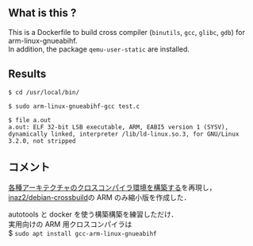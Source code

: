 ## What is this ?

This is a Dockerfile to build cross compiler (`binutils`, `gcc`, `glibc`, `gdb`) for arm-linux-gnueabihf.  
In addition, the package `qemu-user-static` are installed.

## Results

```console
$ cd /usr/local/bin/

$ sudo arm-linux-gnueabihf-gcc test.c

$ file a.out
a.out: ELF 32-bit LSB executable, ARM, EABI5 version 1 (SYSV), dynamically linked, interpreter /lib/ld-linux.so.3, for GNU/Linux 3.2.0, not stripped
```

## コメント

[各種アーキテクチャのクロスコンパイラ環境を構築する](http://inaz2.hatenablog.com/entry/2015/12/01/204201)を再現し，  
[inaz2/debian-crossbuild](https://hub.docker.com/r/inaz2/debian-crossbuild/)の ARM のみ縮小版を作成した．

autotools と docker を使う構築構築を練習しただけ．  
実用向けの ARM 用クロスコンパイラは  
$ `sudo apt install gcc-arm-linux-gnueabihf`
